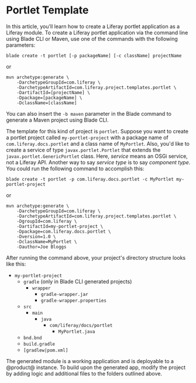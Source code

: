 # Portlet Template [](id=using-the-portlet-template)

In this article, you'll learn how to create a Liferay portlet application
as a Liferay module. To create a Liferay portlet application via the command
line using Blade CLI or Maven, use one of the commands with the following
parameters:

    blade create -t portlet [-p packageName] [-c className] projectName

or

    mvn archetype:generate \
        -DarchetypeGroupId=com.liferay \
        -DarchetypeArtifactId=com.liferay.project.templates.portlet \
        -DartifactId=[projectName] \
        -Dpackage=[packageName] \
        -DclassName=[className]

You can also insert the `-b maven` parameter in the Blade command to generate a
Maven project using Blade CLI.

The template for this kind of project is `portlet`. Suppose you want to create a
portlet project called `my-portlet-project` with a package name of
`com.liferay.docs.portlet` and a class name of `MyPortlet`. Also, you'd like to
create a service of type `javax.portlet.Portlet` that extends the
`javax.portlet.GenericPortlet` class. Here, *service* means an OSGi service, not
a Liferay API. Another way to say *service type* is to say *component type*. You
could run the following command to accomplish this:

    blade create -t portlet -p com.liferay.docs.portlet -c MyPortlet my-portlet-project

or

    mvn archetype:generate \
        -DarchetypeGroupId=com.liferay \
        -DarchetypeArtifactId=com.liferay.project.templates.portlet \
        -DgroupId=com.liferay \
        -DartifactId=my-portlet-project \
        -Dpackage=com.liferay.docs.portlet \
        -Dversion=1.0 \
        -DclassName=MyPortlet \
        -Dauthor=Joe Bloggs

After running the command above, your project's directory structure looks like
this:

- `my-portlet-project`
    - `gradle` (only in Blade CLI generated projects)
        - `wrapper`
            - `gradle-wrapper.jar`
            - `gradle-wrapper.properties`
    - `src`
        - `main`
            - `java`
                - `com/liferay/docs/portlet`
                    - `MyPortlet.java`
    - `bnd.bnd`
    - `build.gradle`
    - `[gradlew|pom.xml]`

The generated module is a working application and is deployable to a @product@
instance. To build upon the generated app, modify the project by adding logic
and additional files to the folders outlined above.
